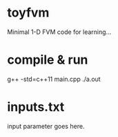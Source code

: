 # toyfvm
Minimal 1-D FVM code for learning...

# compile & run
g++ -std=c++11 main.cpp
./a.out

# inputs.txt
input parameter goes here.
